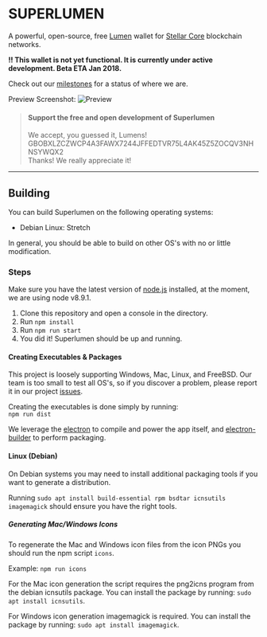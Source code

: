 # SUPERLUMEN
A powerful, open-source, free [Lumen](https://www.stellar.org/lumens/) wallet for [Stellar Core](https://www.stellar.org/) blockchain networks.

**!! This wallet is not yet functional. It is currently under active development. Beta ETA Jan 2018.**

Check out our [milestones](https://github.com/super-lumen/superlumen-gui/milestones) for a status of where we are.

Preview Screenshot:
![Preview](https://i.imgur.com/M4n4pcc.png)

> #### Support the free and open development of Superlumen
> We accept, you guessed it, Lumens!  
> GBOBXLZCZWCP4A3FAWX7244JFFEDTVR75L4AK45Z5ZOCQV3NHNSYWQX2  
> Thanks! We really appreciate it!

---

## Building
You can build Superlumen on the following operating systems:
- Debian Linux: Stretch

In general, you should be able to build on other OS's with no or little modification.

### Steps
Make sure you have the latest version of [node.js](https://nodejs.org/) installed, at the moment, we are using node v8.9.1.

1. Clone this repository and open a console in the directory.
2. Run ```npm install```
3. Run ```npm run start```
4. You did it! Superlumen should be up and running.

#### Creating Executables & Packages
This project is loosely supporting Windows, Mac, Linux, and FreeBSD. Our team is too small to test all OS's, so if you discover a problem, please report it in our project [issues](https://github.com/super-lumen/superlumen-gui/issues).

Creating the executables is done simply by running:   
```npm run dist```  

We leverage the [electron](https://electronjs.org/) to compile and power the app itself, and [electron-builder](https://github.com/electron-userland/electron-builder) to perform packaging.

#### Linux (Debian)
On Debian systems you may need to install additional packaging tools if you want to generate a distribution.

Running ```sudo apt install build-essential rpm bsdtar icnsutils imagemagick``` should ensure you have the right tools.

##### Generating Mac/Windows Icons
To regenerate the Mac and Windows icon files from the icon PNGs you should run the npm script ```icons```.

Example: ```npm run icons```

For the Mac icon generation the script requires the png2icns program from the debian icnsutils package. 
You can install the package by running: ```sudo apt install icnsutils```.

For Windows icon generation imagemagick is required.
You can install the package by running: ```sudo apt install imagemagick```.

